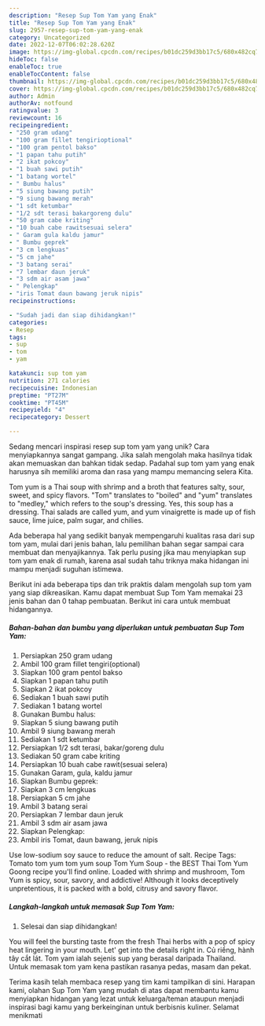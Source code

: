 ```yaml
---
description: "Resep Sup Tom Yam yang Enak"
title: "Resep Sup Tom Yam yang Enak"
slug: 2957-resep-sup-tom-yam-yang-enak
category: Uncategorized
date: 2022-12-07T06:02:28.620Z
image: https://img-global.cpcdn.com/recipes/b01dc259d3bb17c5/680x482cq70/sup-tom-yam-foto-resep-utama.jpg
hideToc: false
enableToc: true
enableTocContent: false
thumbnail: https://img-global.cpcdn.com/recipes/b01dc259d3bb17c5/680x482cq70/sup-tom-yam-foto-resep-utama.jpg
cover: https://img-global.cpcdn.com/recipes/b01dc259d3bb17c5/680x482cq70/sup-tom-yam-foto-resep-utama.jpg
author: Admin
authorAv: notfound
ratingvalue: 3
reviewcount: 16
recipeingredient:
- "250 gram udang"
- "100 gram fillet tengirioptional"
- "100 gram pentol bakso"
- "1 papan tahu putih"
- "2 ikat pokcoy"
- "1 buah sawi putih"
- "1 batang wortel"
- " Bumbu halus"
- "5 siung bawang putih"
- "9 siung bawang merah"
- "1 sdt ketumbar"
- "1/2 sdt terasi bakargoreng dulu"
- "50 gram cabe kriting"
- "10 buah cabe rawitsesuai selera"
- " Garam gula kaldu jamur"
- " Bumbu geprek"
- "3 cm lengkuas"
- "5 cm jahe"
- "3 batang serai"
- "7 lembar daun jeruk"
- "3 sdm air asam jawa"
- " Pelengkap"
- "iris Tomat daun bawang jeruk nipis"
recipeinstructions:

- "Sudah jadi dan siap dihidangkan!"
categories:
- Resep
tags:
- sup
- tom
- yam

katakunci: sup tom yam 
nutrition: 271 calories
recipecuisine: Indonesian
preptime: "PT27M"
cooktime: "PT45M"
recipeyield: "4"
recipecategory: Dessert

---
```





Sedang mencari inspirasi resep sup tom yam yang unik? Cara menyiapkannya sangat gampang. Jika salah mengolah maka hasilnya tidak akan memuaskan dan bahkan tidak sedap. Padahal sup tom yam yang enak harusnya sih memiliki aroma dan rasa yang mampu memancing selera Kita.





Tom yum is a Thai soup with shrimp and a broth that features salty, sour, sweet, and spicy flavors. &#34;Tom&#34; translates to &#34;boiled&#34; and &#34;yum&#34; translates to &#34;medley,&#34; which refers to the soup&#39;s dressing. Yes, this soup has a dressing. Thai salads are called yum, and yum vinaigrette is made up of fish sauce, lime juice, palm sugar, and chilies.

Ada beberapa hal yang sedikit banyak mempengaruhi kualitas rasa dari sup tom yam, mulai dari jenis bahan, lalu pemilihan bahan segar sampai cara membuat dan menyajikannya. Tak perlu pusing jika mau menyiapkan sup tom yam enak di rumah, karena asal sudah tahu triknya maka hidangan ini mampu menjadi suguhan istimewa.






Berikut ini ada beberapa tips dan trik praktis dalam mengolah sup tom yam yang siap dikreasikan. Kamu dapat membuat Sup Tom Yam memakai 23 jenis bahan dan 0 tahap pembuatan. Berikut ini cara untuk membuat hidangannya.

<!--inarticleads1-->

##### Bahan-bahan dan bumbu yang diperlukan untuk pembuatan Sup Tom Yam:

1. Persiapkan 250 gram udang
1. Ambil 100 gram fillet tengiri(optional)
1. Siapkan 100 gram pentol bakso
1. Siapkan 1 papan tahu putih
1. Siapkan 2 ikat pokcoy
1. Sediakan 1 buah sawi putih
1. Sediakan 1 batang wortel
1. Gunakan  Bumbu halus:
1. Siapkan 5 siung bawang putih
1. Ambil 9 siung bawang merah
1. Sediakan 1 sdt ketumbar
1. Persiapkan 1/2 sdt terasi, bakar/goreng dulu
1. Sediakan 50 gram cabe kriting
1. Persiapkan 10 buah cabe rawit(sesuai selera)
1. Gunakan  Garam, gula, kaldu jamur
1. Siapkan  Bumbu geprek:
1. Siapkan 3 cm lengkuas
1. Persiapkan 5 cm jahe
1. Ambil 3 batang serai
1. Persiapkan 7 lembar daun jeruk
1. Ambil 3 sdm air asam jawa
1. Siapkan  Pelengkap:
1. Ambil iris Tomat, daun bawang, jeruk nipis


Use low-sodium soy sauce to reduce the amount of salt. Recipe Tags: Tomato tom yum tom yum soup Tom Yum Soup - the BEST Thai Tom Yum Goong recipe you&#39;ll find online. Loaded with shrimp and mushroom, Tom Yum is spicy, sour, savory, and addictive! Although it looks deceptively unpretentious, it is packed with a bold, citrusy and savory flavor. 

<!--inarticleads2-->

##### Langkah-langkah untuk memasak Sup Tom Yam:


1. Selesai dan siap dihidangkan!

You will feel the bursting taste from the fresh Thai herbs with a pop of spicy heat lingering in your mouth. Let&#39; get into the details right in. Củ riềng, hành tây cắt lát. Tom yam ialah sejenis sup yang berasal daripada Thailand. Untuk memasak tom yam kena pastikan rasanya pedas, masam dan pekat. 

Terima kasih telah membaca resep yang tim kami tampilkan di sini. Harapan kami, olahan Sup Tom Yam yang mudah di atas dapat membantu kamu menyiapkan hidangan yang lezat untuk keluarga/teman ataupun menjadi inspirasi bagi kamu yang berkeinginan untuk berbisnis kuliner. Selamat menikmati
